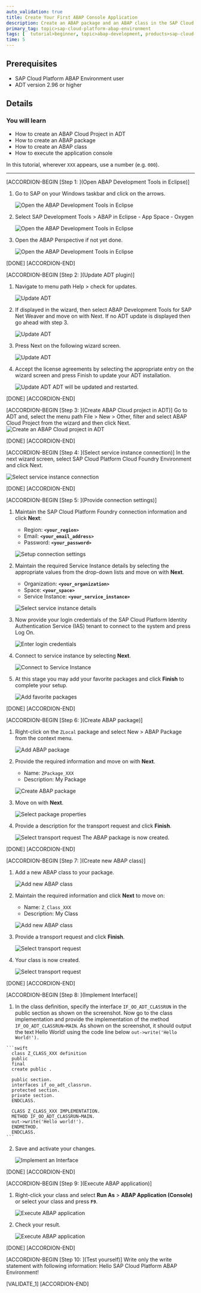 ```yaml
---
auto_validation: true
title: Create Your First ABAP Console Application
description: Create an ABAP package and an ABAP class in the SAP Cloud Platform ABAP Environment with the ABAP Development Tools (ADT) in Eclipse.
primary_tag: topic>sap-cloud-platform-abap-environment
tags: [  tutorial>beginner, topic>abap-development, products>sap-cloud-platform  ]
time: 5
---
```


## Prerequisites  
  - SAP Cloud Platform ABAP Environment user
  - ADT version 2.96 or higher

## Details
### You will learn
  - How to create an ABAP Cloud Project in ADT
  - How to create an ABAP package
  - How to create an ABAP class
  - How to execute the application console

In this tutorial, wherever `XXX` appears, use a number (e.g. `000`).


---

[ACCORDION-BEGIN [Step 1: ](Open ABAP Development Tools in Eclipse)]
  1. Go to SAP on your Windows taskbar and click on the arrows.

      ![Open the ABAP Development Tools in Eclipse](teched1.png)

  2. Select SAP Development Tools > ABAP in Eclipse - App Space - Oxygen

      ![Open the ABAP Development Tools in Eclipse](teched2.png)

  3. Open the ABAP Perspective if not yet done.

      ![Open the ABAP Development Tools in Eclipse](perspective.png)

[DONE]
[ACCORDION-END]

[ACCORDION-BEGIN [Step 2: ](Update ADT plugin)]
  1. Navigate to menu path Help > check for updates.

      ![Update ADT](update1.png)

  2. If displayed in the wizard, then select ABAP Development Tools for SAP Net Weaver and move on with Next. If no ADT update is displayed then go ahead with step 3.

     ![Update ADT](update2.png)

  3. Press Next on the following wizard screen.

      ![Update ADT](update3.png)

  4. Accept the license agreements by selecting the appropriate entry on the wizard screen and press Finish to update your ADT installation.

      ![Update ADT](update4.png)
     ADT will be updated and restarted.

[DONE]
[ACCORDION-END]

[ACCORDION-BEGIN [Step 3: ](Create ABAP Cloud project in ADT)]
Go to ADT and, select the menu path File > New > Other, filter and select ABAP Cloud Project from the wizard and then click Next.
![Create an ABAP Cloud project in ADT](eclipse.png)

[DONE]
[ACCORDION-END]

[ACCORDION-BEGIN [Step 4: ](Select service instance connection)]
In the next wizard screen, select SAP Cloud Platform Cloud Foundry Environment and click Next.

![Select service instance connection](servicekey.png)

[DONE]
[ACCORDION-END]

[ACCORDION-BEGIN [Step 5: ](Provide connection settings)]
  1. Maintain the SAP Cloud Platform Foundry connection information and click **Next**:
        - Region: **`<your_region>`**
        - Email: **`<your_email_address>`**
        - Password: **`<your_password>`**

      ![Setup connection settings](connect.png)

  2. Maintain the required Service Instance details by selecting the appropriate values from the drop-down lists and move on with **Next**.
        - Organization: **`<your_organization>`**
        - Space: **`<your_space>`**
        - Service Instance: **`<your_service_instance>`**

      ![Select service instance details](details.png)

  3. Now provide your login credentials of the SAP Cloud Platform Identity Authentication Service (IAS) tenant to connect to the system and press Log On.

      ![Enter login credentials](login.png)

  4. Connect to service instance by selecting **Next**.

      ![Connect to Service Instance](instance.png)

  5. At this stage you may add your favorite packages and click **Finish** to complete your setup.

      ![Add favorite packages](project.png)

[DONE]
[ACCORDION-END]

[ACCORDION-BEGIN [Step 6: ](Create ABAP package)]
  1. Right-click on the `ZLocal` package and select New > ABAP Package from the context menu.

      ![Add ABAP package](package.png)

  2. Provide the required information and move on with **Next**.
      - Name: `ZPackage_XXX`
      - Description: My Package

      ![Create ABAP package](abappackage.png)

  3. Move on with **Next**.

      ![Select package properties](properties.png)

  4. Provide a description for the transport request and click **Finish**.

      ![Select transport request](transport.png)
     The ABAP package is now created.

[DONE]
[ACCORDION-END]

[ACCORDION-BEGIN [Step 7: ](Create new ABAP class)]
  1. Add a new ABAP class to your package.

      ![Add new ABAP class](class.png)

  2. Maintain the required information and click **Next** to move on:   
      - Name: `Z_Class_XXX`
      - Description: My Class

      ![Add new ABAP class](abapclass.png)

  3. Provide a transport request and click **Finish**.

      ![Select transport request](request.png)

  4. Your class is now created.

      ![Select transport request](emptyclass.png)

[DONE]
[ACCORDION-END]

[ACCORDION-BEGIN [Step 8: ](Implement Interface)]
  1. In the class definition, specify the interface `IF_OO_ADT_CLASSRUN` in the public section as shown on the screenshot. Now go to the class implementation and provide the implementation of the method `IF_OO_ADT_CLASSRUN~MAIN`. As shown on the screenshot, it should output the text Hello World! using the code line below
`out->write('Hello World!').`

    ```swift
      class Z_CLASS_XXX definition
      public
      final
      create public .

      public section.
      interfaces if_oo_adt_classrun.
      protected section.
      private section.
      ENDCLASS.

      CLASS Z_CLASS_XXX IMPLEMENTATION.
      METHOD IF_OO_ADT_CLASSRUN~MAIN.
      out->write('Hello world!').
      ENDMETHOD.
      ENDCLASS.
    ```

  2. Save and activate your changes.

      ![Implement an Interface](saveandactivate.png)

[DONE]
[ACCORDION-END]

[ACCORDION-BEGIN [Step 9: ](Execute ABAP application)]
  1. Right-click your class and select **Run As** > **ABAP Application (Console)** or select your class and press **`F9`**.

      ![Execute ABAP application](console.png)

  2. Check your result.

      ![Execute ABAP application](result.png)

[DONE]
[ACCORDION-END]

[ACCORDION-BEGIN [Step 10: ](Test yourself)]
Write only the write statement with following information: Hello SAP Cloud Platform ABAP Environment!

[VALIDATE_1]
[ACCORDION-END]
